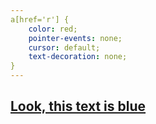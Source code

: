 ```yaml
---
a[href='r'] {
    color: red;
    pointer-events: none;
    cursor: default;
    text-decoration: none;
}
---
```


## <a href='r'>Look, this text is blue


